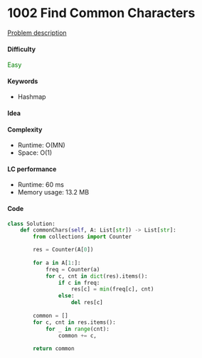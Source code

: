 1002 Find Common Characters    
=======================
[Problem description](https://leetcode.com/problems/find-common-characters/)

#### Difficulty
<span style="color:green">Easy</span>

#### Keywords
- Hashmap

#### Idea


#### Complexity
- Runtime: O(MN) 
- Space: O(1)

#### LC performance
- Runtime: 60 ms
- Memory usage: 13.2 MB

#### Code
```python
class Solution:
    def commonChars(self, A: List[str]) -> List[str]:
        from collections import Counter

        res = Counter(A[0])
        
        for a in A[1:]:
            freq = Counter(a)
            for c, cnt in dict(res).items():
                if c in freq:
                    res[c] = min(freq[c], cnt)
                else:
                    del res[c]
        
        common = []
        for c, cnt in res.items():
            for _ in range(cnt):
                common += c,
        
        return common
```
